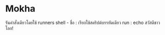 # Mokha
รันคำสั่งเดียวโดยใช้ runners shell
      - ชื่อ : เรียกใช้สคริปต์บรรทัดเดียว
        run : echo สวัสดีชาวโลก!
